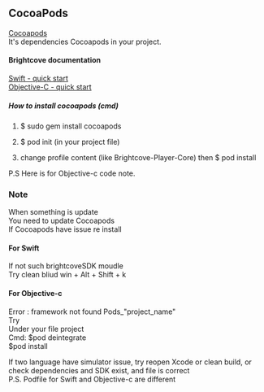## CocoaPods  
[Cocoapods](https://cocoapods.org/)  
It's dependencies Cocoapods in your project.  
  
#### Brightcove documentation  
[Swift - quick start](https://support.brightcove.com/quick-start-create-simple-video-app-using-swift)  
[Objective-C - quick start](https://support.brightcove.com/quick-start-create-simple-video-app-using-objective-c)  

##### How to install cocoapods (cmd)  
1. $ sudo gem install cocoapods  

2. $ pod init (in your project file) 

3. change profile content (like Brightcove-Player-Core) then  $ pod install  

P.S Here is for Objective-c code note.  

### Note  
  
When something is update  
You need to update Cocoapods    
If Cocoapods have issue re install  
  
#### For Swift   
If not such brightcoveSDK moudle   
Try clean bliud  win + Alt + Shift + k  

#### For Objective-c  
  
Error :  framework not found Pods_"project_name"  
Try   
Under your file project  
Cmd: $pod deintegrate  
     $pod install  
  

If two language have simulator issue, try reopen Xcode or clean build, or check dependencies and SDK exist, and file is correct  
P.S. Podfile for Swift and Objective-c are different
